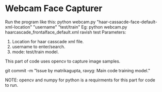 Webcam Face Capturer
====================

Run the program like this:
python webcam.py "haar-cassacde-face-default-xml-location" "username" "test/train"
Eg: python webcam.py haarcascade_frontalface_default.xml ravish test
Parameters:
1) Location for haar casscade xml file.
2) username to enter/search.
3) mode: test/train model.

This part of code uses opencv to capture image samples.

git commit -m "Issue  by matrikagupta, ravyg: Main code training model."

NOTE: opencv and numpy for python is a requirments for this part for code to run.